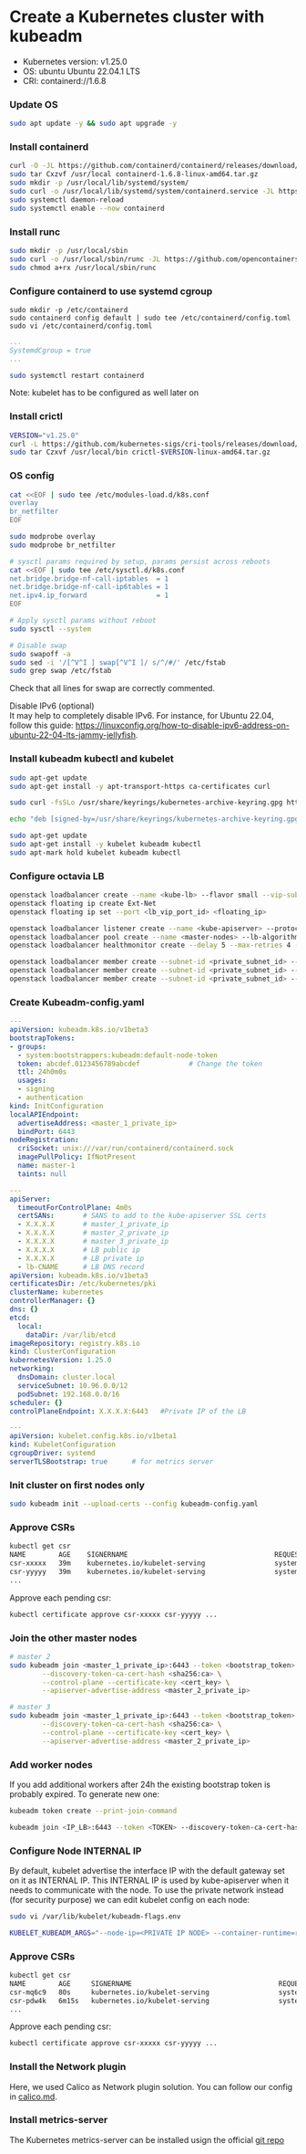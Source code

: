 # Create a Kubernetes cluster with kubeadm

- Kubernetes version: v1.25.0
- OS: ubuntu Ubuntu 22.04.1 LTS
- CRI: containerd://1.6.8

### Update OS

```bash
sudo apt update -y && sudo apt upgrade -y
```

### Install containerd

```bash
curl -O -JL https://github.com/containerd/containerd/releases/download/v1.6.8/containerd-1.6.8-linux-amd64.tar.gz
sudo tar Cxzvf /usr/local containerd-1.6.8-linux-amd64.tar.gz
sudo mkdir -p /usr/local/lib/systemd/system/
sudo curl -o /usr/local/lib/systemd/system/containerd.service -JL https://raw.githubusercontent.com/containerd/containerd/main/containerd.service
sudo systemctl daemon-reload
sudo systemctl enable --now containerd
```

### Install runc
```bash
sudo mkdir -p /usr/local/sbin
sudo curl -o /usr/local/sbin/runc -JL https://github.com/opencontainers/runc/releases/download/v1.1.4/runc.amd64
sudo chmod a+rx /usr/local/sbin/runc
```

### Configure containerd to use systemd cgroup
```
sudo mkdir -p /etc/containerd
sudo containerd config default | sudo tee /etc/containerd/config.toml
sudo vi /etc/containerd/config.toml
```

```yaml
...
SystemdCgroup = true
...
```
```bash
sudo systemctl restart containerd
```

Note: kubelet has to be configured as well later on

### Install crictl
```bash
VERSION="v1.25.0"
curl -L https://github.com/kubernetes-sigs/cri-tools/releases/download/$VERSION/crictl-${VERSION}-linux-amd64.tar.gz --output crictl-${VERSION}-linux-amd64.tar.gz
sudo tar Czxvf /usr/local/bin crictl-$VERSION-linux-amd64.tar.gz
```

### OS config

```bash
cat <<EOF | sudo tee /etc/modules-load.d/k8s.conf
overlay
br_netfilter
EOF

sudo modprobe overlay
sudo modprobe br_netfilter

# sysctl params required by setup, params persist across reboots
cat <<EOF | sudo tee /etc/sysctl.d/k8s.conf
net.bridge.bridge-nf-call-iptables  = 1
net.bridge.bridge-nf-call-ip6tables = 1
net.ipv4.ip_forward                 = 1
EOF

# Apply sysctl params without reboot
sudo sysctl --system

# Disable swap
sudo swapoff -a
sudo sed -i '/[^V^I ] swap[^V^I ]/ s/^/#/' /etc/fstab
sudo grep swap /etc/fstab
```
Check that all lines for swap are correctly commented.

Disable IPv6 (optional)  
It may help to completely disable IPv6. For instance, for Ubuntu 22.04, follow this guide: https://linuxconfig.org/how-to-disable-ipv6-address-on-ubuntu-22-04-lts-jammy-jellyfish.


### Install kubeadm kubectl and kubelet
```bash
sudo apt-get update
sudo apt-get install -y apt-transport-https ca-certificates curl

sudo curl -fsSLo /usr/share/keyrings/kubernetes-archive-keyring.gpg https://packages.cloud.google.com/apt/doc/apt-key.gpg

echo "deb [signed-by=/usr/share/keyrings/kubernetes-archive-keyring.gpg] https://apt.kubernetes.io/ kubernetes-xenial main" | sudo tee /etc/apt/sources.list.d/kubernetes.list

sudo apt-get update
sudo apt-get install -y kubelet kubeadm kubectl
sudo apt-mark hold kubelet kubeadm kubectl
```


### Configure octavia LB

```bash
openstack loadbalancer create --name <kube-lb> --flavor small --vip-subnet-id <private_subnet_id>
openstack floating ip create Ext-Net
openstack floating ip set --port <lb_vip_port_id> <floating_ip>

openstack loadbalancer listener create --name <kube-apiserver> --protocol TCP --protocol-port 6443 <kube-lb>
openstack loadbalancer pool create --name <master-nodes> --lb-algorithm ROUND_ROBIN --listener <kube-apiserver> --protocol TCP
openstack loadbalancer healthmonitor create --delay 5 --max-retries 4 --timeout 10 --type TCP <master-nodes>

openstack loadbalancer member create --subnet-id <private_subnet_id> --address <master_1_private_ip> --protocol-port 6443 <master-nodes>
openstack loadbalancer member create --subnet-id <private_subnet_id> --address <master_2_private_ip> --protocol-port 6443 <master-nodes>
openstack loadbalancer member create --subnet-id <private_subnet_id> --address <master_3_private_ip> --protocol-port 6443 <master-nodes>
```

### Create Kubeadm-config.yaml
```yaml
---
apiVersion: kubeadm.k8s.io/v1beta3
bootstrapTokens:
- groups:
  - system:bootstrappers:kubeadm:default-node-token
  token: abcdef.0123456789abcdef            # Change the token
  ttl: 24h0m0s
  usages:
  - signing
  - authentication
kind: InitConfiguration
localAPIEndpoint:
  advertiseAddress: <master_1_private_ip>
  bindPort: 6443
nodeRegistration:
  criSocket: unix:///var/run/containerd/containerd.sock
  imagePullPolicy: IfNotPresent
  name: master-1
  taints: null

---
apiServer:
  timeoutForControlPlane: 4m0s
  certSANs:       # SANS to add to the kube-apiserver SSL certs
  - X.X.X.X       # master_1_private_ip
  - X.X.X.X       # master_2_private_ip
  - X.X.X.X       # master_3_private_ip
  - X.X.X.X       # LB public ip
  - X.X.X.X       # LB private ip
  - lb-CNAME      # LB DNS record
apiVersion: kubeadm.k8s.io/v1beta3
certificatesDir: /etc/kubernetes/pki
clusterName: kubernetes
controllerManager: {}
dns: {}
etcd:
  local:
    dataDir: /var/lib/etcd
imageRepository: registry.k8s.io
kind: ClusterConfiguration
kubernetesVersion: 1.25.0
networking:
  dnsDomain: cluster.local
  serviceSubnet: 10.96.0.0/12
  podSubnet: 192.168.0.0/16
scheduler: {}
controlPlaneEndpoint: X.X.X.X:6443   #Private IP of the LB

---
apiVersion: kubelet.config.k8s.io/v1beta1
kind: KubeletConfiguration
cgroupDriver: systemd
serverTLSBootstrap: true      # for metrics server
```

### Init cluster on first nodes only
```bash
sudo kubeadm init --upload-certs --config kubeadm-config.yaml
```

### Approve CSRs
```bash
kubectl get csr
NAME        AGE    SIGNERNAME                                    REQUESTOR               REQUESTEDDURATION   CONDITION
csr-xxxxx   39m    kubernetes.io/kubelet-serving                 system:node:<master1>   <none>              Pending
csr-yyyyy   39m    kubernetes.io/kubelet-serving                 system:node:<master1>   <none>              Pending
...
```
Approve each pending csr:
```bash
kubectl certificate approve csr-xxxxx csr-yyyyy ...
```


### Join the other master nodes
```bash
# master 2
sudo kubeadm join <master_1_private_ip>:6443 --token <bootstrap_token> \
        --discovery-token-ca-cert-hash <sha256:ca> \
        --control-plane --certificate-key <cert_key> \
        --apiserver-advertise-address <master_2_private_ip>

# master 3
sudo kubeadm join <master_1_private_ip>:6443 --token <bootstrap_token> \
        --discovery-token-ca-cert-hash <sha256:ca> \
        --control-plane --certificate-key <cert_key> \
        --apiserver-advertise-address <master_2_private_ip>
```

### Add worker nodes

If you add additional workers after 24h the existing bootstrap token is probably expired. To generate new one:

```bash
kubeadm token create --print-join-command

kubeadm join <IP_LB>:6443 --token <TOKEN> --discovery-token-ca-cert-hash sha256:<SHA256>
```

### Configure Node INTERNAL IP

By default, kubelet advertise the interface IP with the default gateway set on it as INTERNAL IP. This INTERNAL IP is used by kube-apiserver when it needs to communicate with the node. To use the private network instead (for security purpose) we can edit kubelet config on each node:

```bash
sudo vi /var/lib/kubelet/kubeadm-flags.env
```

```bash
KUBELET_KUBEADM_ARGS="--node-ip=<PRIVATE IP NODE> --container-runtime=remote --..."
```

### Approve CSRs
```bash
kubectl get csr
NAME        AGE     SIGNERNAME                                    REQUESTOR                 REQUESTEDDURATION   CONDITION
csr-mq6c9   80s     kubernetes.io/kubelet-serving                 system:node:<master2>     <none>              Pending
csr-pdw4k   6m15s   kubernetes.io/kubelet-serving                 system:node:<master3>     <none>              Pending
...
```
Approve each pending csr:
```bash
kubectl certificate approve csr-xxxxx csr-yyyyy ...
```

### Install the Network plugin

Here, we used Calico as Network plugin solution. You can follow our config in [calico.md](./calico.md).

### Install metrics-server

The Kubernetes metrics-server can be installed usign the official [git repo](https://github.com/kubernetes-sigs/metrics-server)
